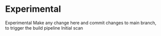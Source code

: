 # Experimental
Experimental
Make any change here and commit changes to main branch, to trigger the build pipeline
Initial scan 
